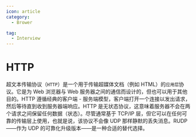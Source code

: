 ```yaml
---
icon: article
category:
  - Brower

tag:
  - Interview
---
```


# HTTP

超文本传输协议（`HTTP`）是一个用于传输超媒体文档（例如 HTML）的`应用层`协议。它是为 Web 浏览器与 Web 服务器之间的通信而设计的，但也可以用于其他目的。HTTP 遵循经典的客户端 - 服务端模型，客户端打开一个连接以发出请求，然后等待直到收到服务器端响应。HTTP 是无状态协议，这意味着服务器不会在两个请求之间保留任何数据（状态）。尽管通常基于 TCP/IP 层，但它可以在任何可靠的传输层上使用，也就是说，该协议不会像 UDP 那样静默的丢失消息。RUDP——作为 UDP 的可靠化升级版本——是一种合适的替代选择。
